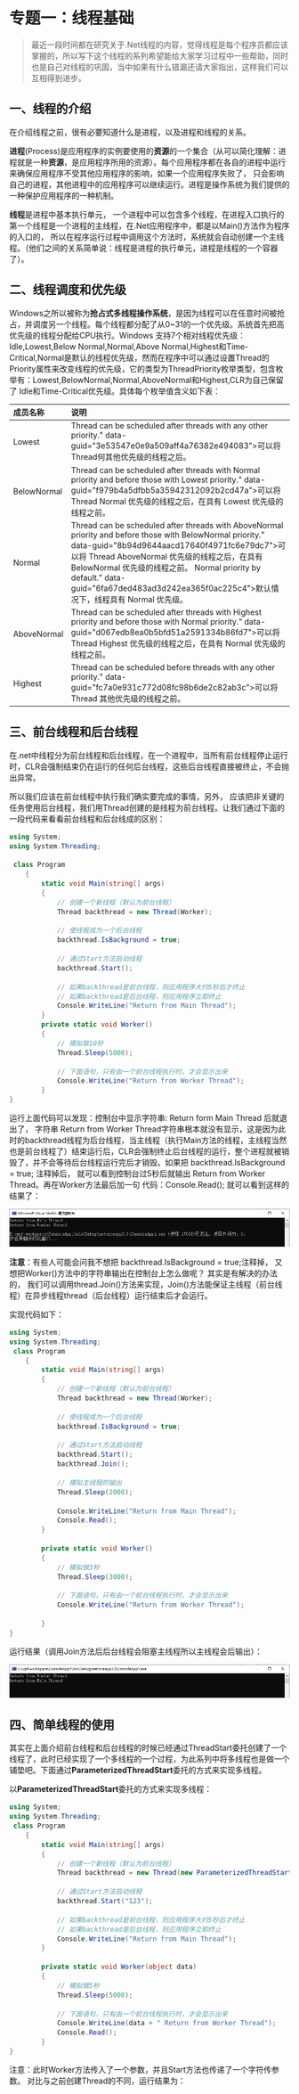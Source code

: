 # 专题一：线程基础

>最近一段时间都在研究关于.Net线程的内容，觉得线程是每个程序员都应该掌握的，所以写下这个线程的系列希望能给大家学习过程中一些帮助，同时也是自己对线程的巩固，当中如果有什么错漏还请大家指出，这样我们可以互相得到进步。

## 一、线程的介绍

在介绍线程之前，很有必要知道什么是进程，以及进程和线程的关系。

**进程**(Process)是应用程序的实例要使用的**资源**的一个集合（从可以简化理解：进程就是一种**资源**，是应用程序所用的资源）。每个应用程序都在各自的进程中运行来确保应用程序不受其他应用程序的影响，如果一个应用程序失败了， 只会影响自己的进程，其他进程中的应用程序可以继续运行。进程是操作系统为我们提供的一种保护应用程序的一种机制。

**线程**是进程中基本执行单元， 一个进程中可以包含多个线程，在进程入口执行的第一个线程是一个进程的主线程，在.Net应用程序中，都是以Main()方法作为程序的入口的， 所以在程序运行过程中调用这个方法时，系统就会自动创建一个主线程。（他们之间的关系简单说：线程是进程的执行单元，进程是线程的一个容器了）。

## 二、线程调度和优先级

Windows之所以被称为**抢占式多线程操作系统**，是因为线程可以在任意时间被抢占，并调度另一个线程。每个线程都分配了从0~31的一个优先级。系统首先把高优先级的线程分配给CPU执行。Windows 支持7个相对线程优先级：Idle,Lowest,Below Normal,Normal,Above Normal,Highest和Time-Critical,Normal是默认的线程优先级，然而在程序中可以通过设置Thread的Priority属性来改变线程的优先级，它的类型为ThreadPriority枚举类型，包含枚举有：Lowest,BelowNormal,Normal,AboveNormal和Highest,CLR为自己保留了 Idle和Time-Critical优先级。具体每个枚举值含义如下表：

| 成员名称    | 说明                                                         |
| :---------- | :----------------------------------------------------------- |
| Lowest      | Thread can be scheduled after threads with any other priority." data-guid="3e53547e0e9a509aff4a76382e494083">可以将 Thread何其他优先级的线程之后。 |
| BelowNormal | Thread can be scheduled after threads with Normal priority and before those with Lowest priority." data-guid="f979b4a5dfbb5a35942312092b2cd47a">可以将 Thread Normal 优先级的线程之后，在具有 Lowest 优先级的线程之前。 |
| Normal      | Thread can be scheduled after threads with AboveNormal priority and before those with BelowNormal priority." data-guid="8b94d9644aacd17640f4971fc6e79dc7">可以将 Thread AboveNormal 优先级的线程之后，在具有 BelowNormal 优先级的线程之前。 Normal priority by default." data-guid="6fa67ded483ad3d242ea365f0ac225c4">默认情况下，线程具有 Normal 优先级。 |
| AboveNormal | Thread can be scheduled after threads with Highest priority and before those with Normal priority." data-guid="d067edb8ea0b5bfd51a2591334b86fd7">可以将 Thread Highest 优先级的线程之后，在具有 Normal 优先级的线程之前。 |
| Highest     | Thread can be scheduled before threads with any other priority." data-guid="fc7a0e931c772d08fc98b6de2c82ab3c">可以将 Thread 其他优先级的线程之前。 |

## 三、前台线程和后台线程

在.net中线程分为前台线程和后台线程，在一个进程中，当所有前台线程停止运行时，CLR会强制结束仍在运行的任何后台线程，这些后台线程直接被终止，不会抛出异常。

所以我们应该在前台线程中执行我们确实要完成的事情，另外， 应该把非关键的任务使用后台线程，我们用Thread创建的是线程为前台线程。让我们通过下面的一段代码来看看前台线程和后台线成的区别：

```C#
using System;
using System.Threading;

 class Program
    {
        static void Main(string[] args)
        {
            // 创建一个新线程（默认为前台线程）
            Thread backthread = new Thread(Worker);

            // 使线程成为一个后台线程
            backthread.IsBackground = true;

            // 通过Start方法启动线程
            backthread.Start();

            // 如果backthread是前台线程，则应用程序大约5秒后才终止
            // 如果backthread是后台线程，则应用程序立即终止
            Console.WriteLine("Return from Main Thread");
        }
        private static void Worker()
        {
            // 模拟做10秒
            Thread.Sleep(5000);

            // 下面语句，只有由一个前台线程执行时，才会显示出来
            Console.WriteLine("Return from Worker Thread");
        }
}
```

运行上面代码可以发现：控制台中显示字符串: Return form Main Thread 后就退出了， 字符串 Return from Worker Thread字符串根本就没有显示，这是因为此时的backthread线程为后台线程，当主线程（执行Main方法的线程，主线程当然也是前台线程了）结束运行后，CLR会强制终止后台线程的运行，整个进程就被销毁了，并不会等待后台线程运行完后才销毁。如果把 backthread.IsBackground = true; 注释掉后， 就可以看到控制台过5秒后就输出 Return from Worker Thread。再在Worker方法最后加一句 代码：Console.Read(); 就可以看到这样的结果了：

![image-20200112171153195](img/image-20200112171153195.png)

**注意**：有些人可能会问我不想把 backthread.IsBackground = true;注释掉， 又想把Worker()方法中的字符串输出在控制台上怎么做呢？ 其实是有解决的办法的， 我们可以调用thread.Join()方法来实现，Join()方法能保证主线程（前台线程）在异步线程thread（后台线程）运行结束后才会运行。

实现代码如下：

```c#
using System;
using System.Threading;
 class Program
    {
        static void Main(string[] args)
        {
			// 创建一个新线程（默认为前台线程）
            Thread backthread = new Thread(Worker);

            // 使线程成为一个后台线程
            backthread.IsBackground = true;

            // 通过Start方法启动线程
            backthread.Start();
            backthread.Join();

            // 模拟主线程的输出
            Thread.Sleep(2000);

            Console.WriteLine("Return from Main Thread");
            Console.Read();
        }

        private static void Worker()
        {
            // 模拟做3秒
            Thread.Sleep(3000);

            // 下面语句，只有由一个前台线程执行时，才会显示出来
            Console.WriteLine("Return from Worker Thread");

        }
}
```

运行结果（调用Join方法后后台线程会阻塞主线程所以主线程会后输出）：

![image-20200112171550671](img/image-20200112171550671.png)

## 四、简单线程的使用

其实在上面介绍前台线程和后台线程的时候已经通过ThreadStart委托创建了一个线程了，此时已经实现了一个多线程的一个过程，为此系列中将多线程也是做一个铺垫吧。下面通过**ParameterizedThreadStart**委托的方式来实现多线程。

以**ParameterizedThreadStart**委托的方式来实现多线程：

```C#
using System;
using System.Threading;
 class Program
    {
        static void Main(string[] args)
        {
			// 创建一个新线程（默认为前台线程）
            Thread backthread = new Thread(new ParameterizedThreadStart(Worker));

            // 通过Start方法启动线程
            backthread.Start("123");

            // 如果backthread是前台线程，则应用程序大约5秒后才终止
            // 如果backthread是后台线程，则应用程序立即终止
            Console.WriteLine("Return from Main Thread");
        }

        private static void Worker(object data)
        {
            // 模拟做5秒
            Thread.Sleep(5000);

            // 下面语句，只有由一个前台线程执行时，才会显示出来
            Console.WriteLine(data + " Return from Worker Thread");
            Console.Read();
        }
}
```

注意：此时Worker方法传入了一个参数，并且Start方法也传递了一个字符传参数。 对比与之前创建Thread的不同，运行结果为：

